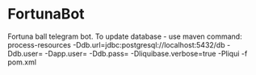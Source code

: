 # FortunaBot
Fortuna ball telegram bot.
To update database - use maven command: process-resources -Ddb.url=jdbc:postgresql://localhost:5432/db -Ddb.user= -Dapp.user= -Ddb.pass= -Dliquibase.verbose=true -Pliqui -f pom.xml